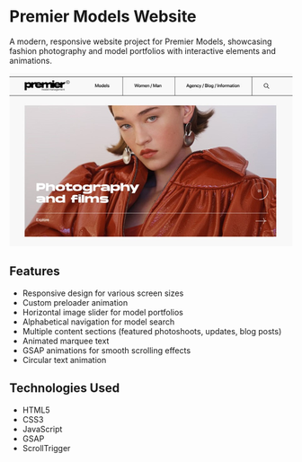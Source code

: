 # Premier Models Website

A modern, responsive website project for Premier Models, showcasing fashion photography and model portfolios with interactive elements and animations.

![HomeSS](Assets/Images/premierSS.jpg)

## Features

- Responsive design for various screen sizes
- Custom preloader animation
- Horizontal image slider for model portfolios
- Alphabetical navigation for model search
- Multiple content sections (featured photoshoots, updates, blog posts)
- Animated marquee text
- GSAP animations for smooth scrolling effects
- Circular text animation

## Technologies Used

- HTML5
- CSS3
- JavaScript
- GSAP
- ScrollTrigger